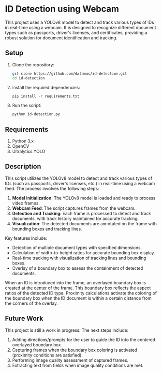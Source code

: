 # ID Detection using Webcam

This project uses a YOLOv8 model to detect and track various types of IDs in real-time using a webcam. It is designed to recognize different document types such as passports, driver's licenses, and certificates, providing a robust solution for document identification and tracking.

## Setup

1. Clone the repository:
   ```sh
   git clone https://github.com/datamus/id-detection.git
   cd id-detection

2. Install the required dependencies:
   ```sh
   pip install -r requirements.txt

3. Run the script:
   ```sh
   python id-detection.py

## Requirements
1. Python 3.x
2. OpenCV
3. Ultralytics YOLO

## Description

This script utilizes the YOLOv8 model to detect and track various types of IDs (such as passports, driver's licenses, etc.) in real-time using a webcam feed. The process involves the following steps:

1. **Model Initialization**: The YOLOv8 model is loaded and ready to process video frames.
2. **Webcam Feed**: The script captures frames from the webcam.
3. **Detection and Tracking**: Each frame is processed to detect and track documents, with track history maintained for accurate tracking.
4. **Visualization**: The detected documents are annotated on the frame with bounding boxes and tracking lines.

Key features include:
- Detection of multiple document types with specified dimensions.
- Calculation of width-to-height ratios for accurate bounding box display.
- Real-time tracking with visualization of tracking lines and bounding boxes.
- Overlay of a boundary box to assess the containment of detected documents.

When an ID is introduced into the frame, an overlayed boundary box is created at the center of the frame. This boundary box reflects the aspect ratios of the detected ID type. Proximity calculations activate the coloring of the boundary box when the ID document is within a certain distance from the corners of the overlay.

## Future Work

This project is still a work in progress. The next steps include:
1. Adding directions/prompts for the user to guide the ID into the centered overlayed boundary box.
2. Capturing frames when the boundary box coloring is activated (proximity conditions are satisfied).
3. Performing image quality assessment of captured frames.
4. Extracting text from fields when image quality conditions are met.
